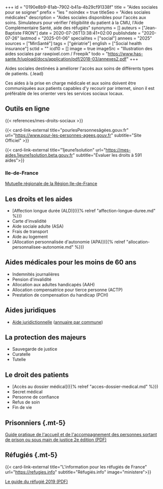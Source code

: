 +++
id = "0190e8b9-81ab-7902-b41a-4b29cf91338f"
title = "Aides sociales pour se soigner"
prefix = "les "
noindex = true
titleSeo = "Aides sociales médicales"
description = "Aides sociales disponibles pour l'accès aux soins. Simulateurs pour vérifier l'éligibilité du patient à la CMU, l'Aide Complémentaire Santé, aide des réfugiés"
synonyms = []
auteurs = ["Jean-Baptiste FRON"]
date = 2020-07-26T13:38:41+02:00
publishdate = "2020-07-26"
lastmod = "2025-01-06"
specialites = ["social"]
annees = "2025"
sources = ["MinSanté"]
tags = ["gériatrie"]
english = ["Social health insurance"]
sctid = ""
icd10 = []
image = true
imageSrc = "Illustration des aides sociales par rawpixel.com / Freepik"
todo = "https://www.has-sante.fr/upload/docs/application/pdf/2018-03/annexes2.pdf"
+++

Aides sociales destinées à améliorer l'accès aux soins de différents types de patients.
{.lead}

Ces aides à la prise en charge médicale et aux soins doivent être communiquées aux patients capables d'y recourir par internet, sinon il est préférable de les orienter vers les services sociaux locaux.

## Outils en ligne

{{< references/mes-droits-sociaux >}}

{{< card-link-external title="pourlesPersonnesâgées.gouv.fr" url="https://www.pour-les-personnes-agees.gouv.fr" subtitle="Site Officiel" >}}

{{< card-link-external title="1jeune1solution" url="https://mes-aides.1jeune1solution.beta.gouv.fr" subtitle="Évaluer les droits à 591 aides">}}

### Ile-de-France

[Mutuelle régionale de la Région Ile-de-France](https://www.iledefrance.fr/toutes-les-actualites/ile-de-france-mutuelle-sante-la-premiere-mutuelle-regionale-pour-tous-les-franciliens)

## Les droits et les aides

- [Affection longue durée (ALD)]({{% relref "affection-longue-duree.md" %}})
- Carte d'invalidité
- Aide sociale adulte (ASA)
- Frais de transport
- Aide au logement
- [Allocation personnalisée d'autonomie (APA)]({{% relref "allocation-personnalisee-autonomie.md" %}})

## Aides médicales pour les moins de 60 ans

- Indemnités journalières
- Pension d'invalidité
- Allocation aux adultes handicapés (AAH)
- Allocation compensatrice pour tierce personne (ACTP)
- Prestation de compensation du handicap (PCH)

## Aides juridiques

- [Aide juridictionnelle](https://www.aidejuridictionnelle.justice.fr) ([annuaire par commune](http://www.annuaires.justice.gouv.fr/annuaires-12162/liste-des-juridictions-competentes-pour-une-commune-22081.html))

## La protection des majeurs

- Sauvegarde de justice
- Curatelle
- Tutelle

## Le droit des patients

- [Accès au dossier médical]({{% relref "acces-dossier-medical.md" %}})
- Secret médical
- Personne de confiance
- Refus de soin
- Fin de vie

## Prisonniers {.mt-5}

[Guide pratique de l'accueil et de l'accompagnement des personnes sortant de prison ou sous main de justice 2e édition (PDF)](https://www.federationsolidarite.org/wp-content/uploads/2021/03/PPSMJ_V4.pdf)

## Réfugiés {.mt-5}

{{< card-link-external title="L'information pour les réfugiés de France" url="https://refugies.info" subtitle="Réfugiés.info" image="ministere">}}

[Le guide du réfugié 2019 (PDF)](https://www.unistra.fr/fileadmin/upload/unistra/international/MUI/le-guide-du-refugie.pdf)
